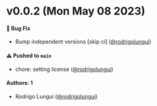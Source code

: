# v0.0.2 (Mon May 08 2023)

#### 🐛 Bug Fix

- Bump independent versions \[skip ci\] ([@rodrigolungui](https://github.com/rodrigolungui))

#### ⚠️ Pushed to `main`

- chore: setting license ([@rodrigolungui](https://github.com/rodrigolungui))

#### Authors: 1

- Rodrigo Lungui ([@rodrigolungui](https://github.com/rodrigolungui))

